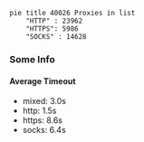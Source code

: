 
```mermaid
pie title 40026 Proxies in list
    "HTTP" : 23962
    "HTTPS": 5986
    "SOCKS" : 14628
```

### Some Info
#### Average Timeout

- mixed: 3.0s
- http: 1.5s
- https: 8.6s
- socks: 6.4s
